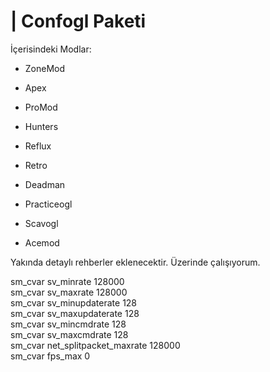 # | **Confogl Paketi**

İçerisindeki Modlar:

- ZoneMod

- Apex

- ProMod

- Hunters

- Reflux

- Retro

- Deadman

- Practiceogl

- Scavogl

- Acemod

Yakında detaylı rehberler eklenecektir. Üzerinde çalışıyorum.

sm_cvar sv_minrate 128000  
sm_cvar sv_maxrate 128000  
sm_cvar sv_minupdaterate 128  
sm_cvar sv_maxupdaterate 128  
sm_cvar sv_mincmdrate 128  
sm_cvar sv_maxcmdrate 128  
sm_cvar net_splitpacket_maxrate 128000  
sm_cvar fps_max 0  



